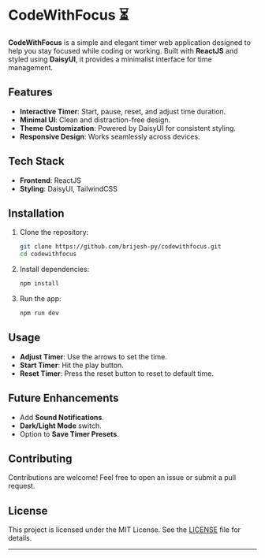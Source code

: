 # CodeWithFocus ⏳

**CodeWithFocus** is a simple and elegant timer web application designed to help you stay focused while coding or working. Built with **ReactJS** and styled using **DaisyUI**, it provides a minimalist interface for time management.

## Features

- **Interactive Timer**: Start, pause, reset, and adjust time duration.
- **Minimal UI**: Clean and distraction-free design.
- **Theme Customization**: Powered by DaisyUI for consistent styling.
- **Responsive Design**: Works seamlessly across devices.

## Tech Stack

- **Frontend**: ReactJS
- **Styling**: DaisyUI, TailwindCSS

## Installation

1. Clone the repository:

   ```bash
   git clone https://github.com/brijesh-py/codewithfocus.git
   cd codewithfocus
   ```

2. Install dependencies:

   ```bash
   npm install
   ```

3. Run the app:

   ```bash
   npm run dev
   ```

## Usage

- **Adjust Timer**: Use the arrows to set the time.
- **Start Timer**: Hit the play button.
- **Reset Timer**: Press the reset button to reset to default time.

## Future Enhancements

- Add **Sound Notifications**.
- **Dark/Light Mode** switch.
- Option to **Save Timer Presets**.

## Contributing

Contributions are welcome! Feel free to open an issue or submit a pull request.

## License

This project is licensed under the MIT License. See the [LICENSE](LICENSE) file for details.

---